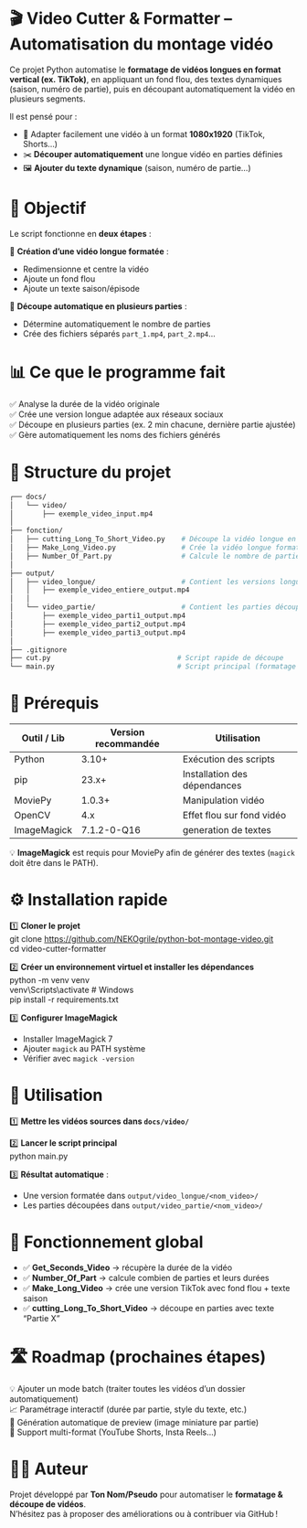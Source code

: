 # 🎬 Video Cutter & Formatter – Automatisation du montage vidéo  

Ce projet Python automatise le **formatage de vidéos longues en format vertical (ex. TikTok)**, en appliquant un fond flou, des textes dynamiques (saison, numéro de partie), puis en découpant automatiquement la vidéo en plusieurs segments.  

Il est pensé pour :  
- 🎥 Adapter facilement une vidéo à un format **1080x1920** (TikTok, Shorts…)  
- ✂️ **Découper automatiquement** une longue vidéo en parties définies  
- 🖼️ **Ajouter du texte dynamique** (saison, numéro de partie…)  


# 📌 Objectif  

Le script fonctionne en **deux étapes** :  

🔹 **Création d’une vidéo longue formatée** :  
- Redimensionne et centre la vidéo  
- Ajoute un fond flou  
- Ajoute un texte saison/épisode  

🔸 **Découpe automatique en plusieurs parties** :  
- Détermine automatiquement le nombre de parties  
- Crée des fichiers séparés `part_1.mp4`, `part_2.mp4`…  


# 📊 Ce que le programme fait  

✅ Analyse la durée de la vidéo originale  
✅ Crée une version longue adaptée aux réseaux sociaux  
✅ Découpe en plusieurs parties (ex. 2 min chacune, dernière partie ajustée)  
✅ Gère automatiquement les noms des fichiers générés  


# 🧱 Structure du projet  
```bash
┌── docs/  
│   └── video/  
│       ├── exemple_video_input.mp4  
│  
├── fonction/  
│   ├── cutting_Long_To_Short_Video.py    # Découpe la vidéo longue en parties  
│   ├── Make_Long_Video.py                # Crée la vidéo longue format TikTok  
│   ├── Number_Of_Part.py                 # Calcule le nombre de parties et durées  
│  
├── output/  
│   ├── video_longue/                     # Contient les versions longues formatées  
│   │   ├── exemple_video_entiere_output.mp4   
│   │  
│   └── video_partie/                     # Contient les parties découpées  
│       ├── exemple_video_parti1_output.mp4
│       ├── exemple_video_parti2_output.mp4
│       ├── exemple_video_parti3_output.mp4
│  
├── .gitignore  
├── cut.py                               # Script rapide de découpe  
└── main.py                              # Script principal (formatage + découpe)  

```
# 🧰 Prérequis  

Outil / Lib | Version recommandée | Utilisation  
--- | --- | ---  
Python | 3.10+ | Exécution des scripts  
pip | 23.x+ | Installation des dépendances  
MoviePy | 1.0.3+ | Manipulation vidéo  
OpenCV | 4.x | Effet flou sur fond vidéo  
ImageMagick | 7.1.2-0-Q16 | generation de textes 

💡 **ImageMagick** est requis pour MoviePy afin de générer des textes (`magick` doit être dans le PATH).  


# ⚙️ Installation rapide  

1️⃣ **Cloner le projet**  
git clone https://github.com/NEKOgrile/python-bot-montage-video.git  
cd video-cutter-formatter  

2️⃣ **Créer un environnement virtuel et installer les dépendances**  
python -m venv venv  
venv\Scripts\activate  # Windows  
pip install -r requirements.txt  

3️⃣ **Configurer ImageMagick**  
- Installer ImageMagick 7  
- Ajouter `magick` au PATH système  
- Vérifier avec `magick -version`  


# 🚀 Utilisation  

1️⃣ **Mettre les vidéos sources dans `docs/video/`**  

2️⃣ **Lancer le script principal**  
python main.py  

3️⃣ **Résultat automatique** :  
- Une version formatée dans `output/video_longue/<nom_video>/`  
- Les parties découpées dans `output/video_partie/<nom_video>/`  


# 🎯 Fonctionnement global  

- ✅ **Get_Seconds_Video** → récupère la durée de la vidéo  
- ✅ **Number_Of_Part** → calcule combien de parties et leurs durées  
- ✅ **Make_Long_Video** → crée une version TikTok avec fond flou + texte saison  
- ✅ **cutting_Long_To_Short_Video** → découpe en parties avec texte “Partie X”  


# 🛣️ Roadmap (prochaines étapes)  

💡 Ajouter un mode batch (traiter toutes les vidéos d’un dossier automatiquement)  
📈 Paramétrage interactif (durée par partie, style du texte, etc.)  
🎥 Génération automatique de preview (image miniature par partie)  
🔁 Support multi-format (YouTube Shorts, Insta Reels…)  


# 🧑‍💻 Auteur  

Projet développé par **Ton Nom/Pseudo** pour automatiser le **formatage & découpe de vidéos**.  
N’hésitez pas à proposer des améliorations ou à contribuer via GitHub !  


